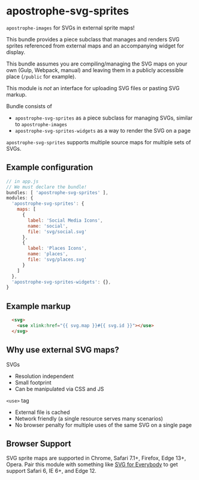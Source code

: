 # apostrophe-svg-sprites

`apostrophe-images` for SVGs in external sprite maps!

This bundle provides a piece subclass that manages and renders SVG sprites referenced from external maps and an accompanying widget for display.

This bundle assumes you are compiling/managing the SVG maps on your own (Gulp, Webpack, manual) and leaving them in a publicly accessible place (`/public` for example).

This module is *not* an interface for uploading SVG files or pasting SVG markup.

Bundle consists of 

* `apostrophe-svg-sprites` as a piece subclass for managing SVGs, similar to `apostrophe-images`
* `apostrophe-svg-sprites-widgets` as a way to render the SVG on a page

`apostrophe-svg-sprites` supports multiple source maps for multiple sets of SVGs.

## Example configuration

```javascript
// in app.js
// We must declare the bundle!
bundles: [ 'apostrophe-svg-sprites' ],
modules: {
  'apostrophe-svg-sprites': {
    maps: [
      {
        label: 'Social Media Icons',
        name: 'social',
        file: 'svg/social.svg'
      },
      {
        label: 'Places Icons',
        name: 'places',
        file: 'svg/places.svg'
      }
    ]
  },
  'apostrophe-svg-sprites-widgets': {},
}


```
## Example markup

```HTML
  <svg>
    <use xlink:href="{{ svg.map }}#{{ svg.id }}"></use>
  </svg>
```

## Why use external SVG maps?

SVGs
- Resolution independent
- Small footprint
- Can be manipulated via CSS and JS

`<use>` tag
- External file is cached
- Network friendly (a single resource serves many scenarios)
- No browser penalty for multiple uses of the same SVG on a single page

## Browser Support
SVG sprite maps are supported in Chrome, Safari 7.1+, Firefox, Edge 13+, Opera. Pair this module with something like [SVG for Everybody](https://github.com/jonathantneal/svg4everybody) to get support Safari 6, IE 6+, and Edge 12.